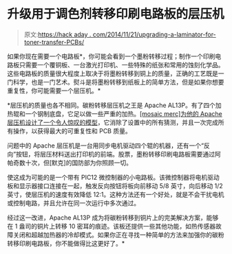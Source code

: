 # 升级用于调色剂转移印刷电路板的层压机

> 原文:[https://hack aday . com/2014/11/21/upgrading-a-laminator-for-toner-transfer-PCBs/](https://hackaday.com/2014/11/21/upgrading-a-laminator-for-toner-transfer-pcbs/)

如果你现在需要一个电路板*，你可能会看到一个墨粉转移过程；制作一个印刷电路板只需要一个覆铜板、一台激光打印机、一些特殊的纸张和常用的蚀刻化学品。这些电路板的质量很大程度上取决于将墨粉转移到铜上的质量，正确的工艺既是一门科学，也是一门艺术。熨斗是将墨粉转移到纸板上的简单方法，但是如果你想要重复性，你可能需要一个层压机。*

 *层压机的质量也各不相同。碳粉转移层压机之王是 Apache AL13P。有了四个加热辊和一个钢制底盘，它足以做一些严重的加热。[[mosaic merc]为他的 Apache 层压机设计了一个令人惊叹的模型](http://hackaday.io/project/3363-apache-al13p-laminator-one-pass-pcb-toner-xfer)，它消除了设置中的所有猜测，并且一次完成所有操作，以获得最大的可重复性和 PCB 质量。

问题中的 Apache 层压机是一台用同步电机驱动四个辊的机器，还有一个“反向”按钮，将层压材料送出打印机的前端。股票，墨粉转移印刷电路板需要通过阿帕奇数十次，但[默克]的国防部为你照顾一切。

使这成为可能的是一个带有 PIC12 微控制器的小电路板。该微控制器将电机驱动板和显示器接口连接在一起，触发反向按钮将板向前移动 5/8 英寸，向后移动 1/2 英寸，使层压机的速度有效降低 12:1。这种方法还有一个好处，就是不会干扰电机或控制电路，并且允许在同一次运行中多次通过。

经过这一改进，Apache AL13P 成为将碳粉转移到铜片上的完美解决方案，能够在 1 盎司的铜片上转移 10 密耳的痕迹。该板还提供一些其他功能，如热传感器故障关闭和超越加热器的冷却模式。如果你正在寻找一种简单的方法来加强你的碳粉转移印刷电路板，你不能做得比这更好了。*